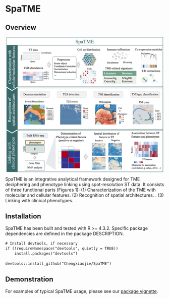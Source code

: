 # SpaTME

## Overview

![Overview](inst/Figure_overview.jpg)
SpaTME is an integrative analytical framework designed for TME deciphering and phenotype linking using spot-resolution ST data. It consists of three functional parts (Figures 1): (1) Characterization of the TME with molecular and cellular features. (2) Recognition of spatial architectures. . (3) Linking with clinical phenotypes.

## Installation

SpaTME has been built and tested with R >= 4.3.2. Specific package dependencies are defined in the package DESCRIPTION.
```
# Install devtools, if necessary
if (!requireNamespace("devtools", quietly = TRUE))
    install.packages("devtools")

devtools::install_github("Chengxiaojie/SpaTME")
```

## Demonstration

For examples of typical SpaTME usage, please see our [package vignette](https://github.com/Chengxiaojie/SpaTME/blob/main/vignettes/SpaTME.pdf).

